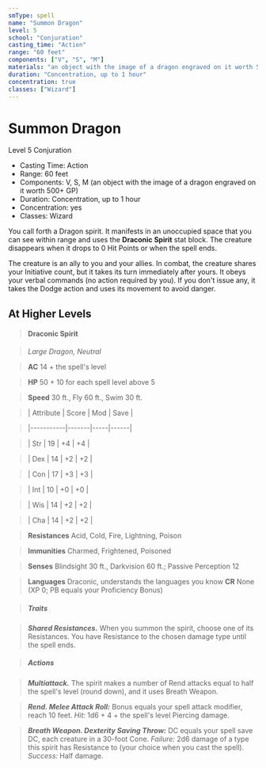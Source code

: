 ```yaml
---
smType: spell
name: "Summon Dragon"
level: 5
school: "Conjuration"
casting_time: "Action"
range: "60 feet"
components: ["V", "S", "M"]
materials: "an object with the image of a dragon engraved on it worth 500+ GP"
duration: "Concentration, up to 1 hour"
concentration: true
classes: ["Wizard"]
---
```


# Summon Dragon
Level 5 Conjuration

- Casting Time: Action
- Range: 60 feet
- Components: V, S, M (an object with the image of a dragon engraved on it worth 500+ GP)
- Duration: Concentration, up to 1 hour
- Concentration: yes
- Classes: Wizard

You call forth a Dragon spirit. It manifests in an unoccupied space that you can see within range and uses the **Draconic Spirit** stat block. The creature disappears when it drops to 0 Hit Points or when the spell ends.

The creature is an ally to you and your allies. In combat, the creature shares your Initiative count, but it takes its turn immediately after yours. It obeys your verbal commands (no action required by you). If you don't issue any, it takes the Dodge action and uses its movement to avoid danger.

## At Higher Levels

> #### Draconic Spirit

>

> *Large Dragon, Neutral*

>

> **AC** 14 + the spell's level

>

> **HP** 50 + 10 for each spell level above 5

>

> **Speed** 30 ft., Fly 60 ft., Swim 30 ft.

>

> | Attribute | Score | Mod | Save |

> |-----------|-------|-----|------|

> | Str       | 19    | +4  | +4   |

> | Dex       | 14    | +2  | +2   |

> | Con       | 17    | +3  | +3   |

> | Int       | 10    | +0  | +0   |

> | Wis       | 14    | +2  | +2   |

> | Cha       | 14    | +2  | +2   |

>

> **Resistances** Acid, Cold, Fire, Lightning, Poison

>

> **Immunities** Charmed, Frightened, Poisoned

>

> **Senses** Blindsight 30 ft., Darkvision 60 ft.; Passive Perception 12

>

> **Languages** Draconic, understands the languages you know **CR** None (XP 0; PB equals your Proficiency Bonus)

>

> ##### Traits

>

> **_Shared Resistances._** When you summon the spirit, choose one of its Resistances. You have Resistance to the chosen damage type until the spell ends.

>

> ##### Actions

>

> **_Multiattack._** The spirit makes a number of Rend attacks equal to half the spell's level (round down), and it uses Breath Weapon.

>

> **_Rend. Melee Attack Roll:_** Bonus equals your spell attack modifier, reach 10 feet. *Hit:* 1d6 + 4 + the spell's level Piercing damage.

>

> **_Breath Weapon. Dexterity Saving Throw:_** DC equals your spell save DC, each creature in a 30-foot Cone. *Failure:* 2d6 damage of a type this spirit has Resistance to (your choice when you cast the spell). *Success:*  Half damage.
